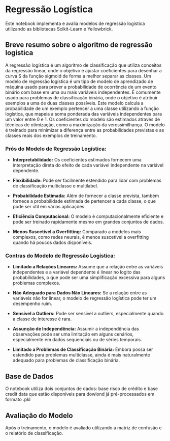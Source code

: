 # Regressão Logística

Este notebook implementa e avalia modelos de regressão logística utilizando as bibliotecas Scikit-Learn e Yellowbrick.

## Breve resumo sobre o algoritmo de regressão logistica
A regressão logística é um algoritmo de classificação que utiliza conceitos da regressão linear, onde o objetivo é ajustar coeficientes para desenhar a curva S da função sigmoid de forma a melhor separar as classes. 
Um modelo de regressão logística é um tipo de modelo de aprendizado de máquina usado para prever a probabilidade de ocorrência de um evento binário com base em uma ou mais variáveis independentes. É comumente usado para problemas de classificação binária, onde o objetivo é atribuir exemplos a uma de duas classes possíveis. Este modelo calcula a probabilidade de um exemplo pertencer a uma classe utilizando a função logística, que mapeia a soma ponderada das variáveis independentes para um valor entre 0 e 1. Os coeficientes do modelo são estimados através de técnicas de otimização, como a maximização da verossimilhança. O modelo é treinado para minimizar a diferença entre as probabilidades previstas e as classes reais dos exemplos de treinamento.


### **Prós do Modelo de Regressão Logística:**

- **Interpretabilidade:** Os coeficientes estimados fornecem uma interpretação direta do efeito de cada variável independente na variável dependente.
  
- **Flexibilidade:** Pode ser facilmente estendido para lidar com problemas de classificação multiclasse e multilabel.
  
- **Probabilidade Estimada:** Além de fornecer a classe prevista, também fornece a probabilidade estimada de pertencer a cada classe, o que pode ser útil em várias aplicações.

- **Eficiência Computacional:** O modelo é computacionalmente eficiente e pode ser treinado rapidamente mesmo em grandes conjuntos de dados.

- **Menos Suscetível a Overfitting:** Comparado a modelos mais complexos, como redes neurais, é menos suscetível a overfitting quando há poucos dados disponíveis.

### **Contras do Modelo de Regressão Logística:**

- **Limitado a Relações Lineares:** Assume que a relação entre as variáveis independentes e a variável dependente é linear no logito das probabilidades, o que pode ser uma simplificação excessiva para alguns problemas complexos.

- **Não Adequado para Dados Não Lineares:** Se a relação entre as variáveis não for linear, o modelo de regressão logística pode ter um desempenho ruim.

- **Sensível a Outliers:** Pode ser sensível a outliers, especialmente quando a classe de interesse é rara.

- **Assunção de Independência:** Assumir a independência das observações pode ser uma limitação em alguns cenários, especialmente em dados sequenciais ou de séries temporais.

- **Limitado a Problemas de Classificação Binária:** Embora possa ser estendido para problemas multiclasse, ainda é mais naturalmente adequado para problemas de classificação binária.

## Base de Dados

O notebook utiliza dois conjuntos de dados: base risco de crédito e base credit data que estão disponíveis para dowlond já pré-processados em formato .pkl

## Avaliação do Modelo

Após o treinamento, o modelo é avaliado utilizando a matriz de confusão e o relatório de classificação.
